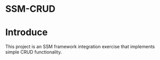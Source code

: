 # SSM-CRUD

# Introduce
This project is an SSM framework integration exercise that implements simple CRUD functionality.
